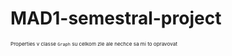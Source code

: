 # MAD1-semestral-project

<sup><sup><sup>Properties v classe `Graph` su celkom zle ale nechce sa mi to opravovat</sup></sup></sup>
